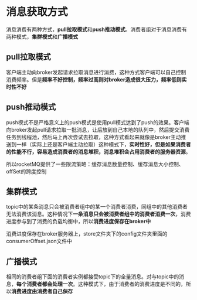# 消息获取方式

消息消费有两种方式，**pull拉取模式**和**push推动模式**。消费者组对于消息消费有两种模式，**集群模式**和**广播模式**

## pull拉取模式

客户端主动向broker发起请求拉取消息进行消费，这种方式客户端可以自己控制消费频率。但是**频率不好控制，频率过高则对broker造成很大压力，频率低则实时性不好**

## push推动模式

push模式不是严格意义上的push模式是使用pull模式达到了push的效果。客户端向broker发起pull请求拉取一批消息，让后放到自己本地的队列中，然后提交消费任务到线程池，然后马上再次尝试去拉取，这种方式看起来就像是broker主动推送到一样（实际上还是客户端主动拉取）这种模式下，**实时性好，但是如果消费者的性能不行，容易造成消费者的消息堆积，消息堆积会占用消费者的服务器资源**。

所以rocketMQ提供了一些限流策略：缓存消息数量控制、缓存消息大小控制、offSet的跨度控制

## 集群模式

topic中的某条消息只会被消费者组中的某一个消费者消费，同组中的其他消费者无法消费该消息。这种情况下**一条消息只会被消费者组中的消费者消费一次**，消费进度参与到了消费的负载均衡中，所以**消费进度保存在broker中**

消费进度保存在broker服务器上，store文件夹下的config文件夹里面的consumerOffset.json文件中

## 广播模式

相同的消费者组下面的消费者实例都接受topic下的全量消息。对与topic中的消息，**每个消费者都会处理一次**。这种模式下，由于消费者的消费进度是不同的，所以**消费进度由消费者自己保存**